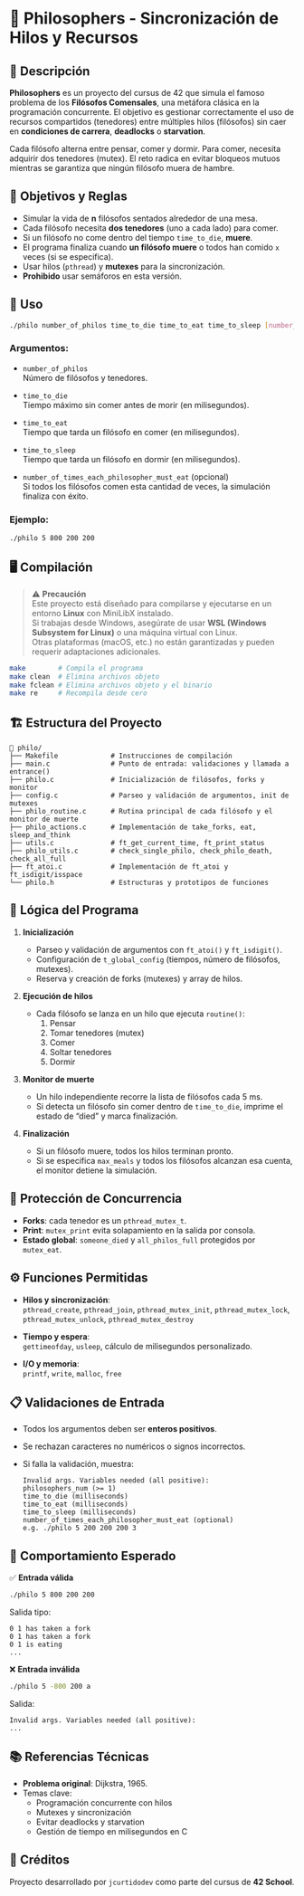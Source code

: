 # 🍝 Philosophers - Sincronización de Hilos y Recursos

## 📌 Descripción

**Philosophers** es un proyecto del cursus de 42 que simula el famoso problema de los **Filósofos Comensales**, una metáfora clásica en la programación concurrente. El objetivo es gestionar correctamente el uso de recursos compartidos (tenedores) entre múltiples hilos (filósofos) sin caer en **condiciones de carrera**, **deadlocks** o **starvation**.

Cada filósofo alterna entre pensar, comer y dormir. Para comer, necesita adquirir dos tenedores (mutex). El reto radica en evitar bloqueos mutuos mientras se garantiza que ningún filósofo muera de hambre.


## 🎯 Objetivos y Reglas

- Simular la vida de **n** filósofos sentados alrededor de una mesa.
- Cada filósofo necesita **dos tenedores** (uno a cada lado) para comer.
- Si un filósofo no come dentro del tiempo `time_to_die`, **muere**.
- El programa finaliza cuando **un filósofo muere** o todos han comido `x` veces (si se especifica).
- Usar hilos (`pthread`) y **mutexes** para la sincronización.
- **Prohibido** usar semáforos en esta versión.


## 🧪 Uso

```bash
./philo number_of_philos time_to_die time_to_eat time_to_sleep [number_of_times_each_philosopher_must_eat]
```

### Argumentos:

- `number_of_philos`  
  Número de filósofos y tenedores.

- `time_to_die`  
  Tiempo máximo sin comer antes de morir (en milisegundos).

- `time_to_eat`  
  Tiempo que tarda un filósofo en comer (en milisegundos).

- `time_to_sleep`  
  Tiempo que tarda un filósofo en dormir (en milisegundos).

- `number_of_times_each_philosopher_must_eat` (opcional)  
  Si todos los filósofos comen esta cantidad de veces, la simulación finaliza con éxito.

### Ejemplo:

```bash
./philo 5 800 200 200
```


## 🖥️ Compilación

> ⚠️ **Precaución**  
> Este proyecto está diseñado para compilarse y ejecutarse en un entorno **Linux** con MiniLibX instalado.  
> Si trabajas desde Windows, asegúrate de usar **WSL (Windows Subsystem for Linux)** o una máquina virtual con Linux.  
> Otras plataformas (macOS, etc.) no están garantizadas y pueden requerir adaptaciones adicionales.


```bash
make        # Compila el programa
make clean  # Elimina archivos objeto
make fclean # Elimina archivos objeto y el binario
make re     # Recompila desde cero
```


## 🏗️ Estructura del Proyecto

```
📂 philo/
├── Makefile             # Instrucciones de compilación
├── main.c               # Punto de entrada: validaciones y llamada a entrance()
├── philo.c              # Inicialización de filósofos, forks y monitor
├── config.c             # Parseo y validación de argumentos, init de mutexes
├── philo_routine.c      # Rutina principal de cada filósofo y el monitor de muerte
├── philo_actions.c      # Implementación de take_forks, eat, sleep_and_think
├── utils.c              # ft_get_current_time, ft_print_status
├── philo_utils.c        # check_single_philo, check_philo_death, check_all_full
├── ft_atoi.c            # Implementación de ft_atoi y ft_isdigit/isspace
└── philo.h              # Estructuras y prototipos de funciones
```


## 🧠 Lógica del Programa

1. **Inicialización**  
   - Parseo y validación de argumentos con `ft_atoi()` y `ft_isdigit()`.  
   - Configuración de `t_global_config` (tiempos, número de filósofos, mutexes).  
   - Reserva y creación de forks (mutexes) y array de hilos.

2. **Ejecución de hilos**  
   - Cada filósofo se lanza en un hilo que ejecuta `routine()`:  
     1. Pensar  
     2. Tomar tenedores (mutex)  
     3. Comer  
     4. Soltar tenedores  
     5. Dormir  

3. **Monitor de muerte**  
   - Un hilo independiente recorre la lista de filósofos cada 5 ms.  
   - Si detecta un filósofo sin comer dentro de `time_to_die`, imprime el estado de “died” y marca finalización.

4. **Finalización**  
   - Si un filósofo muere, todos los hilos terminan pronto.  
   - Si se especifica `max_meals` y todos los filósofos alcanzan esa cuenta, el monitor detiene la simulación.


## 🔐 Protección de Concurrencia

- **Forks**: cada tenedor es un `pthread_mutex_t`.  
- **Print**: `mutex_print` evita solapamiento en la salida por consola.  
- **Estado global**: `someone_died` y `all_philos_full` protegidos por `mutex_eat`.


## ⚙️ Funciones Permitidas

- **Hilos y sincronización**:  
  `pthread_create`, `pthread_join`, `pthread_mutex_init`, `pthread_mutex_lock`, `pthread_mutex_unlock`, `pthread_mutex_destroy`

- **Tiempo y espera**:  
  `gettimeofday`, `usleep`, cálculo de milisegundos personalizado.

- **I/O y memoria**:  
  `printf`, `write`, `malloc`, `free`


## 📋 Validaciones de Entrada

- Todos los argumentos deben ser **enteros positivos**.  
- Se rechazan caracteres no numéricos o signos incorrectos.  
- Si falla la validación, muestra:

  ```
  Invalid args. Variables needed (all positive):
  philosophers_num (>= 1)
  time_to_die (milliseconds)
  time_to_eat (milliseconds)
  time_to_sleep (milliseconds)
  number_of_times_each_philosopher_must_eat (optional)
  e.g. ./philo 5 200 200 200 3
  ```


## 👀 Comportamiento Esperado

✅ **Entrada válida**  
```bash
./philo 5 800 200 200
```
Salida tipo:
```
0 1 has taken a fork
0 1 has taken a fork
0 1 is eating
...
```

❌ **Entrada inválida**  
```bash
./philo 5 -800 200 a
```
Salida:
```
Invalid args. Variables needed (all positive):
...
```


## 📚 Referencias Técnicas

- **Problema original**: Dijkstra, 1965.  
- Temas clave:  
  - Programación concurrente con hilos  
  - Mutexes y sincronización  
  - Evitar deadlocks y starvation  
  - Gestión de tiempo en milisegundos en C


## 🤝 Créditos

Proyecto desarrollado por `jcurtidodev` como parte del cursus de **42 School**.
